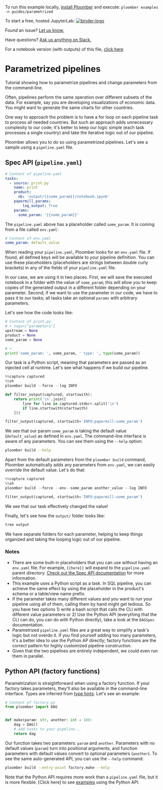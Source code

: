 <!-- start header -->
To run this example locally, [install Ploomber](https://ploomber.readthedocs.io/en/latest/get-started/install.html) and execute: `ploomber examples -n guides/parametrized`

To start a free, hosted JupyterLab: [![binder-logo](https://mybinder.org/badge_logo.svg)](https://mybinder.org/v2/gh/ploomber/binder-env/main?urlpath=git-pull%3Frepo%3Dhttps%253A%252F%252Fgithub.com%252Fploomber%252Fprojects%26urlpath%3Dlab%252Ftree%252Fprojects%252Fguides/parametrized%252FREADME.ipynb%26branch%3Dmaster)

Found an issue? [Let us know.](https://github.com/ploomber/projects/issues/new?title=guides/parametrized%20issue)

Have questions? [Ask us anything on Slack.](http://community.ploomber.io/)

For a notebook version (with outputs) of this file, [click here](https://github.com/ploomber/projects/blob/master/guides/parametrized/README.ipynb)
<!-- end header -->



# Parametrized pipelines

<!-- start description -->
Tutorial showing how to parametrize pipelines and change parameters from the command-line.
<!-- end description -->

Often, pipelines perform the same operation over different subsets of the data. For example, say you are developing visualizations of economic data. You might want to generate the same charts for other countries. 

One way to approach the problem is to have a for loop on each pipeline task to process all needed countries. But such an approach adds unnecessary complexity to our code; it's better to keep our logic simple (each task processes a single country) and take the iterative logic out of our pipeline.

Ploomber allows you to do so using parametrized pipelines. Let's see a sample using a `pipeline.yaml` file.

## Spec API (``pipeline.yaml``)


<!-- #md -->
```yaml
# Content of pipeline.yaml
tasks:
  - source: print.py
    name: print
    product:
      nb: 'output/{{some_param}}/notebook.ipynb'
    papermill_params:
        log_output: True
    params:
      some_param: '{{some_param}}'
```
<!-- #endmd -->

The `pipeline.yaml` above has a placeholder called `some_param`. It is coming from a file called `env.yaml`:

<!-- #md -->
```yaml
# Content of env.yaml
some_param: default_value
```
<!-- #endmd -->

When reading your `pipeline.yaml`, Ploomber looks for an `env.yaml` file. If found, all defined keys will be available to your pipeline definition. You can use these placeholders (placeholders are strings between double curly brackets) in any of the fields of your `pipeline.yaml` file.

In our case, we are using it in two places. First, we will save the executed notebook in a folder with the value of `some_param`; this will allow you to keep copies of the generated output in a different folder depending on your parameter. Second, if we want to use the parameter in our code, we have to pass it to our tasks; all tasks take an optional `params` with arbitrary parameters.

Let's see how the code looks like:

<!-- #md -->
```python
# Content of print.py
# + tags=["parameters"]
upstream = None
product = None
some_param = None

# +
print('some_param: ', some_param, ' type: ', type(some_param))

```
<!-- #endmd -->

Our task is a Python script, meaning that parameters are passed as an injected cell at runtime. Let's see what happens if we build our pipeline.

```python
%%capture captured
%%sh
ploomber build --force --log INFO
```

```python
def filter_output(captured, startswith):
    return print('\n'.join([
        line for line in captured.stderr.split('\n')
        if line.startswith(startswith)
    ]))

filter_output(captured, startswith='INFO:papermill:some_param')
```

We see that our param `some_param` is taking the default value (`default_value`) as defined in `env.yaml`. The command-line interface is aware of any parameters. You can see them using the `--help` option:

```sh
ploomber build --help
```

Apart from the default parameters from the `ploomber build` command, Ploomber automatically adds any parameters from `env.yaml`, we can easily override the default value. Let's do that:

```python
%%capture captured
%%sh
ploomber build --force --env--some_param another_value --log INFO
```

```python
filter_output(captured, startswith='INFO:papermill:some_param')
```

We see that our task effectively changed the value!

Finally, let's see how the `output/` folder looks like:

```sh
tree output
```

<!-- #region -->

We have separate folders for each parameter, helping to keep things organized and taking the looping logic out of our pipeline.


### Notes

* There are some built-in placeholders that you can use without having an `env.yaml` file. For example, `{{here}}` will expand to the `pipeline.yaml` parent directory. [Check out the Spec API documentation](https://ploomber.readthedocs.io/en/latest/api/spec.html#default-placeholders) for more information.
* This example uses a Python script as a task. In SQL pipeline, you can achieve the same effect by using the placeholder in the product's schema or a table/view name prefix.
* If the parameter takes many different values and you want to run your pipeline using all of them, calling them by hand might get tedious. So you have two options 1) write a  bash script that calls the CLI with different value parameters or 2) Use the Python API (everything that the CLI can do, you can do with Python directly), take a look at the `DAGSpec` documentation.
* Parametrized `pipeline.yaml` files are a great way to simplify a task's logic but not overdo it. If you find yourself adding too many parameters, it's a better idea to use the Python AP directly; factory functions are the correct pattern for highly customized pipeline construction.
* Given that the two pipelines are entirely independent, we could even run them in parallel.


## Python API (factory functions)

Parametrization is straightforward when using a factory function. If your
factory takes parameters, they'll also be available in the command-line interface. Types are inferred from [type hints](https://docs.python.org/3/library/typing.html). Let's see an example:
<!-- #endregion -->

<!-- #md -->
```python
# Content of factory.py
from ploomber import DAG


def make(param: str, another: int = 10):
    dag = DAG()
    # add tasks to your pipeline...
    return dag

```
<!-- #endmd -->

Our function takes two parameters: `param` and `another`. Parameters with no default values (`param`) turn into positional arguments, and function parameters with default values convert
to optional parameters (`another`). To see the same auto-generated API, you can use the `--help` command:

```sh
ploomber build --entry-point factory.make --help
```

Note that the Python API requires more work than a `pipeline.yaml` file, but it is more flexible. [Click here] to see [examples](https://github.com/ploomber/projects/tree/master/python-api-examples) using the Python API.